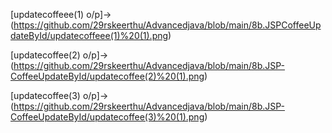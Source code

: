 [updatecoffeee(1) o/p]->(https://github.com/29rskeerthu/Advancedjava/blob/main/8b.JSPCoffeeUpdateById/updatecoffeee(1)%20(1).png)

[updatecoffee(2) o/p]->(https://github.com/29rskeerthu/Advancedjava/blob/main/8b.JSP-CoffeeUpdateById/updatecoffee(2)%20(1).png)

[updatecoffee(3) o/p]->(https://github.com/29rskeerthu/Advancedjava/blob/main/8b.JSP-CoffeeUpdateById/updatecoffee(3)%20(1).png)
